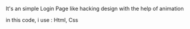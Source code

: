 It's an simple Login Page like hacking design with the help of animation

in this code, i use : Html, Css
